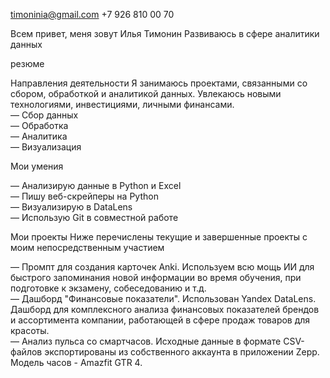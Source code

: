 timoninia@gmail.com
+7 926 810 00 70

Всем привет, меня зовут Илья Тимонин
Развиваюсь в сфере аналитики данных

резюме

Направления деятельности
Я занимаюсь проектами, связанными со сбором, обработкой и аналитикой данных. Увлекаюсь новыми технологиями, инвестициями, личными финансами.  
— Сбор данных  
— Обработка  
— Аналитика  
— Визуализация  

Мои умения

— Анализирую данные в Python и Excel  
— Пишу веб-скрейперы на Python  
— Визуализирую в DataLens  
— Использую Git в совместной работе  


Мои проекты
Ниже перечислены текущие и завершенные проекты с моим непосредственным участием

— Промпт для создания карточек Anki. Используем всю мощь ИИ для быстрого запоминания новой информации во время обучения, при подготовке к экзамену, собеседованию и т.д.  
— Дашборд "Финансовые показатели". Использован Yandex DataLens. Дашборд для комплексного анализа финансовых показателей брендов и ассортимента компании, работающей в сфере продаж товаров для красоты.  
— Анализ пульса со смартчасов. Исходные данные в формате CSV-файлов экспортированы из собственного аккаунта в приложении Zepp. Модель часов - Amazfit GTR 4.  


